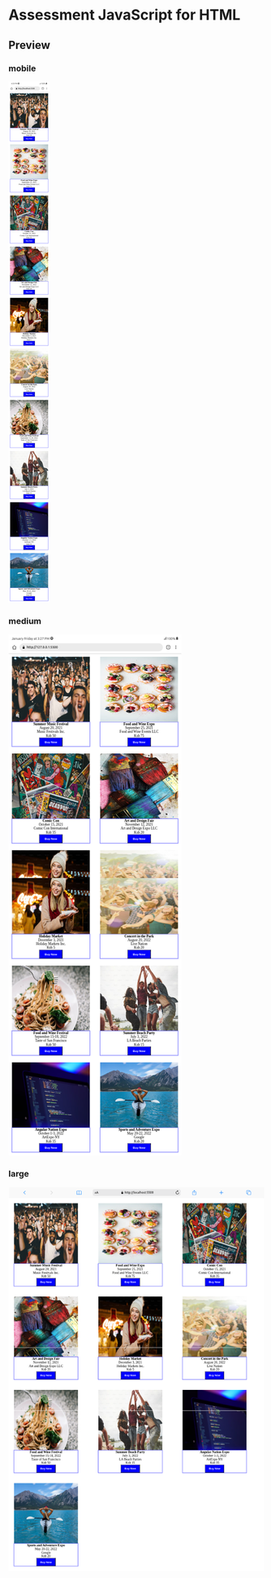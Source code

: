 # Assessment JavaScript for HTML

## Preview

### mobile
![Mobile Preview](https://github.com/MuriithiMark/assessment-javascript-for-html/blob/main/small.png)

### medium
![Medium Preview](https://github.com/MuriithiMark/assessment-javascript-for-html/blob/main/medium.png)

### large
![Large Preview](https://github.com/MuriithiMark/assessment-javascript-for-html/blob/main/large.png)